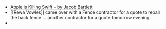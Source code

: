 - [Apple is Killing Swift - by Jacob Bartlett](https://blog.jacobstechtavern.com/p/apple-is-killing-swift)
- [[Rewa Vowles]] came over with a Fence contractor for a quote to repair the back fence....  another contractor for a quote tomorrow evening.
-